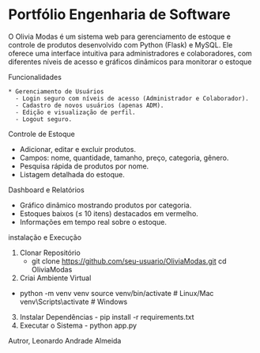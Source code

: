# Portfólio Engenharia de Software

  O Olivia Modas é um sistema web para gerenciamento de estoque e controle de produtos desenvolvido com Python (Flask) e MySQL.
Ele oferece uma interface intuitiva para administradores e colaboradores, com diferentes níveis de acesso e gráficos dinâmicos para monitorar o estoque

Funcionalidades

    * Gerenciamento de Usuários
      - Login seguro com níveis de acesso (Administrador e Colaborador).
      - Cadastro de novos usuários (apenas ADM).
      - Edição e visualização de perfil.
      - Logout seguro.

Controle de Estoque
  * Adicionar, editar e excluir produtos.
  * Campos: nome, quantidade, tamanho, preço, categoria, gênero.
  * Pesquisa rápida de produtos por nome.
  * Listagem detalhada do estoque.

Dashboard e Relatórios
  * Gráfico dinâmico mostrando produtos por categoria.
  * Estoques baixos (≤ 10 itens) destacados em vermelho.
  * Informações em tempo real sobre o estoque.

instalação e Execução
  1. Clonar Repositório
     - git clone https://github.com/seu-usuario/OliviaModas.git
cd OliviaModas
  2. Criai Ambiente Virtual
   - python -m venv venv
source venv/bin/activate    # Linux/Mac
venv\Scripts\activate       # Windows
  3. Instalar Dependências
    - pip install -r requirements.txt
  4. Executar o Sistema
    -  python app.py

Autror,
Leonardo Andrade Almeida
